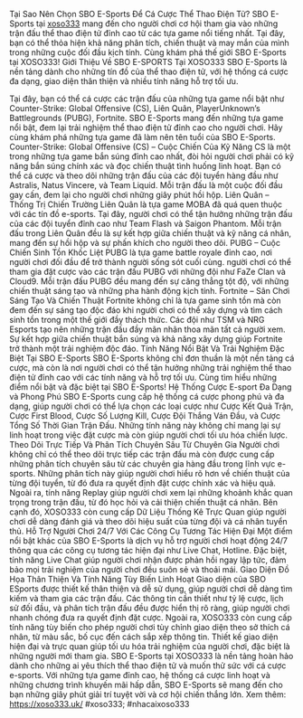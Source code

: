 Tại Sao Nên Chọn SBO E-Sports Để Cá Cược Thể Thao Điện Tử?
SBO E-Sports tại [xoso333](https://xoso333.uk/) mang đến cho người chơi cơ hội tham gia vào những trận đấu thể thao điện tử đỉnh cao từ các tựa game nổi tiếng nhất. Tại đây, bạn có thể thỏa hiện khả năng phân tích, chiến thuật và may mắn của mình trong những cuộc đối đầu kịch tính. Cùng khám phá thế giới SBO E-Sports tại XOSO333!
Giới Thiệu Về SBO E-SPORTS Tại XOSO333
SBO E-Sports là nền tảng dành cho những tín đồ của thể thao điện tử, với hệ thống cá cược đa dạng, giao diện thân thiện và nhiều tính năng hỗ trợ tối ưu. 

Tại đây, bạn có thể cá cược các trận đấu của những tựa game nổi bật như Counter-Strike: Global Offensive (CS), Liên Quân, PlayerUnknown’s Battlegrounds (PUBG), Fortnite.
SBO E-Sports mang đến những tựa game nổi bật, đem lại trải nghiệm thể thao điện tử đỉnh cao cho người chơi. Hãy cùng khám phá những tựa game đã làm nên tên tuổi của SBO E-Sports.
Counter-Strike: Global Offensive (CS) – Cuộc Chiến Của Kỹ Năng 
CS là một trong những tựa game bắn súng đỉnh cao nhất, đòi hỏi người chơi phải có kỹ năng bắn súng chính xác và đọc chiến thuật tình huống linh hoạt. Bạn có thể cá cược và theo dõi những trận đấu của các đội tuyển hàng đầu như Astralis, Natus Vincere, và Team Liquid. Mỗi trận đấu là một cuộc đối đầu gay cấn, đem lại cho người chơi những giây phút hồi hộp.
Liên Quân – Thống Trị Chiến Trường
Liên Quân là tựa game MOBA đã quá quen thuộc với các tín đồ e-sports. Tại đây, người chơi có thể tận hưởng những trận đấu của các đội tuyển đỉnh cao như Team Flash và Saigon Phantom. Mỗi trận đấu trong Liên Quân đều là sự kết hợp giữa chiến thuật và kỹ năng cá nhân, mang đến sự hồi hộp và sự phấn khích cho người theo dõi.
PUBG – Cuộc Chiến Sinh Tồn Khốc Liệt
PUBG là tựa game battle royale đỉnh cao, nơi người chơi đối đầu để trở thành người sống sót cuối cùng. người chơi có thể tham gia đặt cược vào các trận đấu PUBG với những đội như FaZe Clan và Cloud9. Mỗi trận đấu PUBG đều mang đến sự căng thẳng tột độ, với những chiến thuật sáng tạo và những pha hành động kịch tính.
Fortnite – Sân Chơi Sáng Tạo Và Chiến Thuật
Fortnite không chỉ là tựa game sinh tồn mà còn đem đến sự sáng tạo độc đáo khi người chơi có thể xây dựng và tìm cách sinh tồn trong một thế giới đầy thách thức. Các đội như TSM và NRG Esports tạo nên những trận đấu đầy mãn nhãn thoa mãn tất cả người xem. Sự kết hợp giữa chiến thuật bắn súng và khả năng xây dựng giúp Fortnite trở thành một trải nghiệm độc đáo.
Tính Năng Nổi Bật Và Trải Nghiệm Đặc Biệt Tại SBO E-Sports
SBO E-Sports không chỉ đơn thuần là một nền tảng cá cược, mà còn là nơi người chơi có thể tận hưởng những trải nghiệm thể thao điện tử đỉnh cao với các tính năng và hỗ trợ tối ưu. Cùng tìm hiểu những điểm nổi bật và đặc biệt tại SBO E-Sports!
Hệ Thống Cược E-sport Đa Dạng và Phong Phú
SBO E-Sports cung cấp hệ thống cá cược phong phú và đa dạng, giúp người chơi có thể lựa chọn các loại cược như Cược Kết Quả Trận, Cược First Blood, Cược Số Lượng Kill, Cược Đội Thắng Ván Đầu, và Cược Tổng Số Thời Gian Trận Đấu. Những tính năng này không chỉ mang lại sự linh hoạt trong việc đặt cược mà còn giúp người chơi tối ưu hóa chiến lược.
Theo Dõi Trực Tiếp Và Phân Tích Chuyên Sâu Từ Chuyên Gia
Người chơi không chỉ có thể theo dõi trực tiếp các trận đấu mà còn được cung cấp những phân tích chuyên sâu từ các chuyên gia hàng đầu trong lĩnh vực e-sports. Những phân tích này giúp người chơi hiểu rõ hơn về chiến thuật của từng đội tuyển, từ đó đưa ra quyết định đặt cược chính xác và hiệu quả. 
Ngoài ra, tính năng Replay giúp người chơi xem lại những khoảnh khắc quan trọng trong trận đấu, từ đó học hỏi và cải thiện chiến thuật cá nhân. Bên cạnh đó, XOSO333 còn cung cấp Dữ Liệu Thống Kê Trực Quan giúp người chơi dễ dàng đánh giá và theo dõi hiệu suất của từng đội và cá nhân tuyển thủ.
Hỗ Trợ Người Chơi 24/7 Với Các Công Cụ Tương Tác Hiện Đại
Một điểm nổi bật khác của SBO E-Sports là dịch vụ hỗ trợ người chơi hoạt động 24/7 thông qua các công cụ tương tác hiện đại như Live Chat, Hotline. Đặc biệt, tính năng Live Chat giúp người chơi nhận được phản hồi ngay lập tức, đảm bảo mọi trải nghiệm của người chơi đều suôn sẻ và thoải mái.
Giao Diện Đồ Họa Thân Thiện Và Tính Năng Tùy Biến Linh Hoạt
Giao diện của SBO ESports được thiết kế thân thiện và dễ sử dụng, giúp người chơi dễ dàng tìm kiếm và tham gia các trận đấu. Các thông tin cần thiết như tỷ lệ cược, lịch sử đối đầu, và phân tích trận đấu đều được hiển thị rõ ràng, giúp người chơi nhanh chóng đưa ra quyết định đặt cược. 
Ngoài ra, XOSO333 còn cung cấp tính năng tùy biến cho phép người chơi tùy chỉnh giao diện theo sở thích cá nhân, từ màu sắc, bố cục đến cách sắp xếp thông tin. Thiết kế giao diện hiện đại và trực quan giúp tối ưu hóa trải nghiệm của người chơi, đặc biệt là những người mới tham gia.
SBO E-Sports tại XOSO333 là nền tảng hoàn hảo dành cho những ai yêu thích thể thao điện tử và muốn thử sức với cá cược e-sports. Với những tựa game đỉnh cao, hệ thống cá cược linh hoạt và những chương trình khuyến mãi hấp dẫn, SBO E-Sports sẽ mang đến cho bạn những giây phút giải trí tuyệt vời và cơ hội chiến thắng lớn.
Xem thêm: https://xoso333.uk/
#xoso333; #nhacaixoso333

